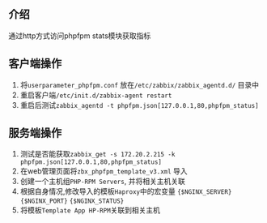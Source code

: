 ## 介绍

通过http方式访问phpfpm stats模块获取指标

##  客户端操作

1. 将`userparameter_phpfpm.conf` 放在`/etc/zabbix/zabbix_agentd.d/` 目录中
2. 重启客户端`/etc/init.d/zabbix-agent restart`
3. 重启后测试`zabbix_agentd -t phpfpm.json[127.0.0.1,80,phpfpm_status]`

## 服务端操作

1. 测试是否能获取`zabbix_get -s 172.20.2.215 -k phpfpm.json[127.0.0.1,80,phpfpm_status]`
2. 在web管理页面将`zbx_phpfpm_template_v3.xml` 导入
3. 创建一个主机组`PHP-RPM Servers`, 并将相关主机关联
4. 根据自身情况,修改导入的模板`Haproxy`中的宏变量 `{$NGINX_SERVER}` `{$NGINX_PORT}` `{$NGINX_STATUS}`
5. 将模板`Template App HP-RPM`关联到相关主机